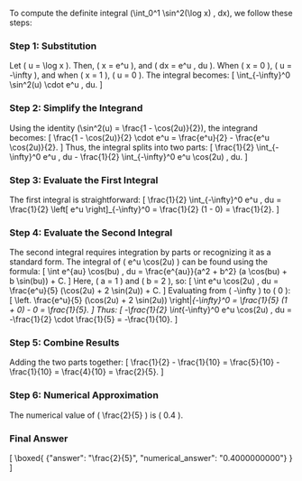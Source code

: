 To compute the definite integral \(\int_0^1 \sin^2(\log x) \, dx\), we follow these steps:

### Step 1: Substitution
Let \( u = \log x \). Then, \( x = e^u \), and \( dx = e^u \, du \). When \( x = 0 \), \( u = -\infty \), and when \( x = 1 \), \( u = 0 \). The integral becomes:
\[
\int_{-\infty}^0 \sin^2(u) \cdot e^u \, du.
\]

### Step 2: Simplify the Integrand
Using the identity \(\sin^2(u) = \frac{1 - \cos(2u)}{2}\), the integrand becomes:
\[
\frac{1 - \cos(2u)}{2} \cdot e^u = \frac{e^u}{2} - \frac{e^u \cos(2u)}{2}.
\]
Thus, the integral splits into two parts:
\[
\frac{1}{2} \int_{-\infty}^0 e^u \, du - \frac{1}{2} \int_{-\infty}^0 e^u \cos(2u) \, du.
\]

### Step 3: Evaluate the First Integral
The first integral is straightforward:
\[
\frac{1}{2} \int_{-\infty}^0 e^u \, du = \frac{1}{2} \left[ e^u \right]_{-\infty}^0 = \frac{1}{2} (1 - 0) = \frac{1}{2}.
\]

### Step 4: Evaluate the Second Integral
The second integral requires integration by parts or recognizing it as a standard form. The integral of \( e^u \cos(2u) \) can be found using the formula:
\[
\int e^{au} \cos(bu) \, du = \frac{e^{au}}{a^2 + b^2} (a \cos(bu) + b \sin(bu)) + C.
\]
Here, \( a = 1 \) and \( b = 2 \), so:
\[
\int e^u \cos(2u) \, du = \frac{e^u}{5} (\cos(2u) + 2 \sin(2u)) + C.
\]
Evaluating from \( -\infty \) to \( 0 \):
\[
\left. \frac{e^u}{5} (\cos(2u) + 2 \sin(2u)) \right|_{-\infty}^0 = \frac{1}{5} (1 + 0) - 0 = \frac{1}{5}.
\]
Thus:
\[
-\frac{1}{2} \int_{-\infty}^0 e^u \cos(2u) \, du = -\frac{1}{2} \cdot \frac{1}{5} = -\frac{1}{10}.
\]

### Step 5: Combine Results
Adding the two parts together:
\[
\frac{1}{2} - \frac{1}{10} = \frac{5}{10} - \frac{1}{10} = \frac{4}{10} = \frac{2}{5}.
\]

### Step 6: Numerical Approximation
The numerical value of \( \frac{2}{5} \) is \( 0.4 \).

### Final Answer
\[
\boxed{
{"answer": "\frac{2}{5}", "numerical_answer": "0.4000000000"}
}
\]